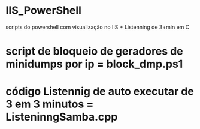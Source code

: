 # IIS_PowerShell
 scripts do powershell com visualização no IIS + Listenning de 3+min em C


 # script de bloqueio de geradores de minidumps por ip = block_dmp.ps1

 # código Listennig de auto executar de 3 em 3 minutos = ListeninngSamba.cpp



 
 
